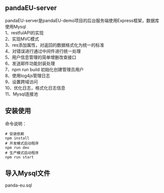 ## pandaEU-server
pandaEU-server是pandaEU-demo项目的后台服务端使用Express框架，数据库使用Mysql<br>
1、restfulAPI的实现<br>
2、实现MVC模式<br>
3、res添加属性，对返回的数据格式化为统一的标准<br>
4、对错误进行通过中间件进行统一处理<br>
5、用户信息管理的简单增删改查接口<br>
6、发送邮件功能封装处理<br>
7、npm run build 初始化创建管理员用户<br>
8、使用log4js管理日志<br>
9、设置跨域访问<br>
10、优化日志，格式化日志信息<br>
11、Mysql连接池<br>

## 安装使用

命令说明：
``` shell
# 安装依赖
npm install
# 开发模式启动程序
npm run dev
# 生产模式启动程序
npm run start
```

## 导入Mysql文件
panda-eu.sql
